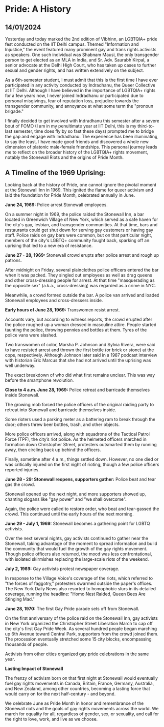 # Pride: A History
## 14/01/2024

Yesterday and today marked the 2nd edition of Vibhinn, an LGBTQIA+ pride fest conducted on the IIT Delhi campus. Themed "Information and Injustice," the event featured many prominent gay and trans rights activists as speakers. One such individual was Shabnam Mausi, the only transgender person to get elected as an MLA in India, and Sr. Adv. Saurabh Kirpal, a senior advocate at the Delhi High Court, who has taken up cases to further sexual and gender rights, and has written extensively on the subject.

As a 6th-semester student, I must admit that this is the first time I have ever participated in any activity conducted by Indradhanu, the Queer Collective at IIT Delhi. Although I have believed in the importance of LGBTQIA+ rights for a few years now, I never joined Indradhanu or participated due to personal misgivings, fear of reputation loss, prejudice towards the transgender community, and annoyance at what some term the "pronoun brigade."

I finally decided to get involved with Indradhanu this semester after a severe bout of FOMO (I am in my penultimate year at IIT Delhi, this is my third-to-last semester, time does fly by so fast these days) prompted me to bridge the gap and engage with Indradhanu. The experience has been illuminating, to say the least. I have made good friends and discovered a whole new dimension of platonic male-female friendships. This personal journey leads me to reflect on the broader history of the LGBTQIA+ rights movement, notably the Stonewall Riots and the origins of Pride Month.

## A Timeline of the 1969 Uprising:

Looking back at the history of Pride, one cannot ignore the pivotal moment at the Stonewall Inn in 1969. This ignited the flame for queer activism and laid the foundation for Pride Month, celebrated annually in June.

**June 24, 1969:** Police arrest Stonewall employees.

On a summer night in 1969, the police raided the Stonewall Inn, a bar located in Greenwich Village of New York, which served as a safe haven for the city's gay, lesbian, and transgender communities. At that time, bars and restaurants could get shut down for serving gay customers or having gay staff. Police raids on gay bars were common, but on that particular night, members of the city's LGBTQ+ community fought back, sparking off an uprising that led to a new era of resistance.

**June 27 - 28, 1969:** Stonewall crowd erupts after police arrest and rough up patrons.

After midnight on Friday, several plainclothes police officers entered the bar when it was packed. They singled out employees as well as drag queens and other cross-dressing people for arrest. At that time "masquerading as the opposite sex" (a.k.a., cross-dressing) was regarded as a crime in NYC.

Meanwhile, a crowd formed outside the bar. A police van arrived and loaded Stonewall employees and cross-dressers inside.

**Early hours of June 28, 1969:** Transwomen resist arrest.

Accounts vary, but according to witness reports, the crowd erupted after the police roughed up a woman dressed in masculine attire. People started taunting the police, throwing pennies and bottles at them. Tyres of the police vans were slashed.

Two transwomen of color, Marsha P. Johnson and Sylvia Rivera, were said to have resisted arrest and thrown the first bottle (or brick or stone) at the cops, respectively. Although Johnson later said in a 1987 podcast interview with historian Eric Marcus that she had not arrived until the uprising was well underway.

The exact breakdown of who did what first remains unclear. This was way before the smartphone revolution.

**Close to 4 a.m. June 28, 1969:** Police retreat and barricade themselves inside Stonewall.

The growing mob forced the police officers of the original raiding party to retreat into Stonewall and barricade themselves inside.

Some rioters used a parking meter as a battering ram to break through the door; others threw beer bottles, trash, and other objects.

More police officers arrived, along with squadrons of the Tactical Patrol Force (TPF), the city’s riot police. As the helmeted officers marched in formation down Christopher Street, protesters outsmarted them by running away, then circling back up behind the officers.

Finally, sometime after 4 a.m., things settled down. However, no one died or was critically injured on the first night of rioting, though a few police officers reported injuries.

**June 28 - 29: Stonewall reopens, supporters gather:** Police beat and tear gas the crowd.

Stonewall opened up the next night, and more supporters showed up, chanting slogans like "gay power" and "we shall overcome".

Again, the police were called to restore order, who beat and tear-gassed the crowd. This continued until the early hours of the next morning.

**June 29 - July 1, 1969:** Stonewall becomes a gathering point for LGBTQ activists.

Over the next several nights, gay activists continued to gather near the Stonewall, taking advantage of the moment to spread information and build the community that would fuel the growth of the gay rights movement. Though police officers also returned, the mood was less confrontational, with isolated skirmishes replacing the large-scale riots of the weekend.

**July 2, 1969:** Gay activists protest newspaper coverage.

In response to the Village Voice's coverage of the riots, which referred to "the forces of faggotry," protesters swarmed outside the paper's offices. The New York Daily News also resorted to homophobic slurs in its detailed coverage, running the headline: "Homo Nest Raided, Queen Bees Are Stinging Mad."

**June 28, 1970:** The first Gay Pride parade sets off from Stonewall.

On the first anniversary of the police raid on the Stonewall Inn, gay activists in New York organized the Christopher Street Liberation March to cap off the city's first Gay Pride Week. As several hundred people began marching up 6th Avenue toward Central Park, supporters from the crowd joined them. The procession eventually stretched some 15 city blocks, encompassing thousands of people.

Activists from other cities organized gay pride celebrations in the same year.

**Lasting Impact of Stonewall**

The frenzy of activism born on that first night at Stonewall would eventually fuel gay rights movements in Canada, Britain, France, Germany, Australia, and New Zealand, among other countries, becoming a lasting force that would carry on for the next half-century - and beyond.

We celebrate June as Pride Month in honor and remembrance of the Stonewall riots and the goals of gay rights movements across the world. We march for equality for all, regardless of gender, sex, or sexuality, and call for the right to love, work, and live as we choose.
